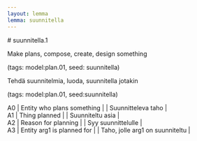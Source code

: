 ```yaml
---
layout: lemma
lemma: suunnitella
---
```


<div class="sense">
# <span class="sensename">suunnitella.1</span>

<span class="description">Make plans, compose, create, design something</span>

(tags: model:plan.01, seed: suunnitella)

<span class="description">Tehdä suunnitelmia, luoda, suunnitella jotakin</span>

(tags: model:plan.01, seed:suunnitella)

A0 | Entity who plans something |   | Suunnitteleva taho |  
A1 | Thing planned |   | Suunniteltu asia |  
A2 | Reason for planning |   | Syy suunnittelulle |  
A3 | Entity arg1 is planned for |   | Taho, jolle arg1 on suunniteltu |  

</div>


